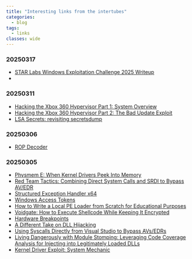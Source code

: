 ```yaml
---            
title: "Interesting links from the intertubes"    
categories:
  - blog                                                                                                                                                                                                                                                                     
tags:
  - links
classes: wide                                  
---
```

### 20250317
- [STAR Labs Windows Exploitation Challenge 2025 Writeup](https://starlabs.sg/blog/2025/03-star-labs-windows-exploitation-challenge-2025-writeup/)
- 
### 20250311
- [Hacking the Xbox 360 Hypervisor Part 1: System Overview](https://icode4.coffee/?p=1047)
- [Hacking the Xbox 360 Hypervisor Part 2: The Bad Update Exploit](https://icode4.coffee/?p=1081)
- [LSA Secrets: revisiting secretsdump](https://www.synacktiv.com/publications/lsa-secrets-revisiting-secretsdump.html)

### 20250306
- [ROP Decoder](https://zeyadazima.com/exploit%20development/ropdecoder/) <!-- x86 specific ROP decoder - similar to OSED -->

### 20250305
- [Physmem E: When Kernel Drivers Peek Into Memory](https://blog.reveng.ai/physmem-e-when-kernel-drivers-peek-into-memory/)
- [Red Team Tactics: Combining Direct System Calls and SRDI to Bypass AV/EDR](https://www.outflank.nl/blog/2019/06/19/red-team-tactics-combining-direct-system-calls-and-srdi-to-bypass-av-edr/)
- [Structured Exception Handler x64](https://blog.elmo.sg/posts/structured-exception-handler-x64/)
- [Windows Access Tokens](https://eversinc33.com/posts/windows-access-tokens.html)
- [How to Write a Local PE Loader from Scratch for Educational Purposes](https://captain-woof.medium.com/how-to-write-a-local-pe-loader-from-scratch-for-educational-purposes-30e10cd88abc)
- [Voidgate: How to Execute Shellcode While Keeping It Encrypted](https://captain-woof.medium.com/voidgate-how-to-execute-shellcode-while-keeping-it-encrypted-b6cf5c7f4127)
- [Hardware Breakpoints](https://ling.re/hardware-breakpoints/)
- [A Different Take on DLL Hijacking](https://www.blackhillsinfosec.com/a-different-take-on-dll-hijacking/)
- [Using Syscalls Directly from Visual Studio to Bypass AVs/EDRs](https://www.ired.team/offensive-security/defense-evasion/using-syscalls-directly-from-visual-studio-to-bypass-avs-edrs)
- [Living Dangerously with Module Stomping: Leveraging Code Coverage Analysis for Injecting into Legitimately Loaded DLLs](https://williamknowles.io/living-dangerously-with-module-stomping-leveraging-code-coverage-analysis-for-injecting-into-legitimately-loaded-dlls/)
- [Kernel Driver Exploit: System Mechanic](https://0x64marsh.com/?p=314)

